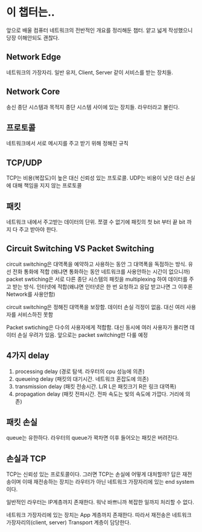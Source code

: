 # 이 챕터는..
앞으로 배울 컴퓨터 네트워크의 전반적인 개요를 정리해둔 챕터. 얕고 넓게 작성했으니 당장 이해안되도 괜찮다.

## Network Edge
네트워크의 가장자리. 일반 유저, Client, Server 같이 서비스를 받는 장치들. 

## Network Core
송신 종단 시스템과 목적지 종단 시스템 사이에 있는 장치들. 라우터라고 불린다.

## 프로토콜
네트워크에서 서로 메시지를 주고 받기 위해 정해진 규칙

## TCP/UDP
TCP는 비용(복잡도)이 높은 대신 신뢰성 있는 프토로콜. UDP는 비용이 낮은 대신 손실에 대해 책임을 지지 않는 프로토콜

## 패킷
네트워크 내에서 주고받는 데이터의 단위. 쪼갤 수 없기에 패킷의 첫 bit 부터 끝 bit 까지 다 주고 받아야 한다.

## Circuit Switching VS Packet Switching
circuit switching은 대역폭을 예약하고 사용하는 동안 그 대역폭을 독점하는 방식. 유선 전화 통화에 적합 (왜냐면 통화하는 동안 네트워크를 사용안하는 시간이 없으니까)</br>
packet swtiching은 서로 다른 종단 시스템의 패킷을 multiplexing 하여 데이터를 주고 받는 방식. 인터넷에 적합(왜냐면 인터넷은 한 번 요청하고 응답 받고나면 그 이후론 Network를 사용안함)

circuit switching은 정해진 대역폭을 보장함. 데이터 손실 걱정이 없음. 대신 여러 사용자를 서비스하진 못함

Packet swtiching은 다수의 사용자에게 적합함. 대신 동시에 여러 사용자가 몰리면 데이터 손실 우려가 있음. 앞으로는 packet switching만 다룰 예정

## 4가지 delay
1. processing delay (경로 탐색. 라우터의 cpu 성능에 의존)
2. queueing delay (패킷의 대기시간. 네트워크 혼잡도에 의존)
3. transmission delay (패킷 전송시간. L/R L은 패킷크기 R은 링크 대역폭)
4. propagation delay (패킷 전파시간. 전파 속도는 빛의 속도에 가깝다. 거리에 의존)

## 패킷 손실
queue는 유한하다. 라우터의 queue가 꽉차면 이후 들어오는 패킷은 버려진다.

## 손실과 TCP
TCP는 신뢰성 있는 프로토콜이다. 그러면 TCP는 손실에 어떻게 대처할까? 답은 재전송이며 이때 재전송하는 장치는 라우터가 아닌 네트워크 가장자리에 있는 end system이다.

일반적인 라우터는 IP계층까지 존재한다. 워낙 바쁘니까 복잡한 일까지 처리할 수 없다.

네트워크 가장자리에 있는 장치는 App 계층까지 존재한다. 따라서 재전송은 네트워크 가장자리의(client, server) Transport 계층이 담당한다.
